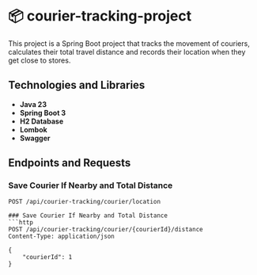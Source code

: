 # 📦 courier-tracking-project

This project is a Spring Boot project that tracks the movement of couriers, calculates their total travel distance and records their location when they get close to stores.

## Technologies and Libraries
- **Java 23**
- **Spring Boot 3**
- **H2 Database**
- **Lombok**
- **Swagger**

## Endpoints and Requests

### Save Courier If Nearby and Total Distance
```http
POST /api/courier-tracking/courier/location

### Save Courier If Nearby and Total Distance
```http
POST /api/courier-tracking/courier/{courierId}/distance
Content-Type: application/json

{
    "courierId": 1
}

